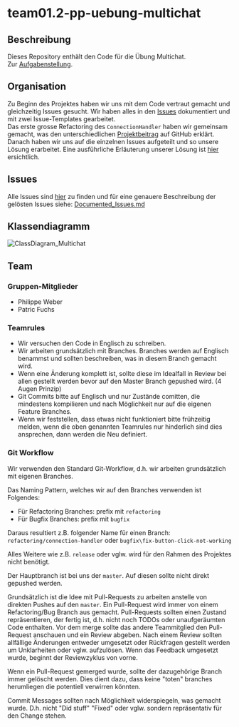 # team01.2-pp-uebung-multichat

## Beschreibung

Dieses Repository enthält den Code für die Übung Multichat. <br>
Zur [Aufgabenstellung](docs/PM2-Uebung-Anleitung.pdf).

## Organisation

Zu Beginn des Projektes haben wir uns mit dem Code vertraut gemacht und gleichzeitig Issues gesucht.
Wir haben alles in den [Issues](https://github.zhaw.ch/PM2-IT21taWIN-bles-gan-kars/Uebung-hk1-fupat002-weberph5/issues?q=is%3Aissue+) 
dokumentiert und mit zwei Issue-Templates gearbeitet. <br>
Das erste grosse Refactoring des `ConnectionHandler` haben wir gemeinsam gemacht, was den unterschiedlichen [Projektbeitrag](https://github.zhaw.ch/PM2-IT21taWIN-bles-gan-kars/Uebung-hk1-fupat002-weberph5/graphs/contributors) auf GitHub erklärt.
Danach haben wir uns auf die einzelnen Issues aufgeteilt und so unsere Lösung erarbeitet. Eine ausführliche Erläuterung unserer Lösung ist [hier](docs/Solution_Explanation.md) ersichtlich. 

## Issues
Alle Issues sind [hier](https://github.zhaw.ch/PM2-IT21taWIN-bles-gan-kars/Uebung-hk1-fupat002-weberph5/issues?q=is%3Aissue+) zu finden und für eine genauere Beschreibung der gelösten Issues siehe: [Documented_Issues.md](docs/Documented_Issues.md) 

## Klassendiagramm

![ClassDiagram_Multichat](https://github.zhaw.ch/storage/user/4879/files/9c8a576e-9030-4774-a2c2-6523bfa27683)

## Team

### Gruppen-Mitglieder
* Philippe Weber
* Patric Fuchs

### Teamrules
* Wir versuchen den Code in Englisch zu schreiben.
* Wir arbeiten grundsätzlich mit Branches. Branches werden auf Englisch benammst und sollten beschreiben, was in diesem Branch gemacht wird.
* Wenn eine Änderung komplett ist, sollte diese im Idealfall in Review bei allen gestellt werden bevor auf den Master Branch gepushed wird. (4 Augen Prinzip)
* Git Commits bitte auf Englisch und nur Zustände comitten, die mindestens kompilieren und nach Möglichkeit nur auf die eigenen Feature Branches.
* Wenn wir feststellen, dass etwas nicht funktioniert bitte frühzeitig melden, wenn die oben genannten Teamrules nur hinderlich sind dies ansprechen, dann werden die Neu definiert.

### Git Workflow

Wir verwenden den Standard Git-Workflow, d.h. wir arbeiten grundsätzlich mit eigenen Branches.

Das Naming Pattern, welches wir auf den Branches verwenden ist Folgendes:
* Für Refactoring Branches: prefix mit `refactoring`
* Für Bugfix Branches: prefix mit `bugfix`

Daraus resultiert z.B. folgender Name für einen Branch: `refactoring/connection-handler` oder `bugfix\fix-button-click-not-working`

Alles Weitere wie z.B. `release` oder vglw. wird für den Rahmen des Projektes nicht benötigt.

Der Hauptbranch ist bei uns der `master`. Auf diesen sollte nicht direkt gepushed werden.

Grundsätzlich ist die Idee mit Pull-Requests zu arbeiten anstelle von direkten Pushes auf den `master`.
Ein Pull-Request wird immer von einem Refactoring/Bug Branch aus gemacht. Pull-Requests sollten einen Zustand repräsentieren, der fertig ist, d.h. nicht noch TODOs oder unaufgeräumten Code enthalten.
Vor dem merge sollte das andere Teammitglied den Pull-Request anschauen und ein Review abgeben. Nach einem Review sollten allfällige Änderungen entweder umgesetzt oder Rückfragen gestellt werden um Unklarheiten oder vglw. aufzulösen. Wenn das Feedback umgesetzt wurde, beginnt der Reviewzyklus von vorne.

Wenn ein Pull-Request gemerged wurde, sollte der dazugehörige Branch immer gelöscht werden. Dies dient dazu, dass keine "toten" branches herumliegen die potentiell verwirren könnten.

Commit Messages sollten nach Möglichkeit widerspiegeln, was gemacht wurde. D.h. nicht "Did stuff" "Fixed" oder vglw. sondern repräsentativ für den Change stehen.

